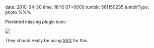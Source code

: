 date: 2010-04-30
time: 16:10:07+0000
tumblr: 561150235
tumblrType: photo
%%%

Pixelated missing plugin icon:

![](tumblr_l1p68vUpmL1qbnvjco1_400.jpg)

They should really be using [SVG](http://www.w3.org/Graphics/SVG/) for this.
